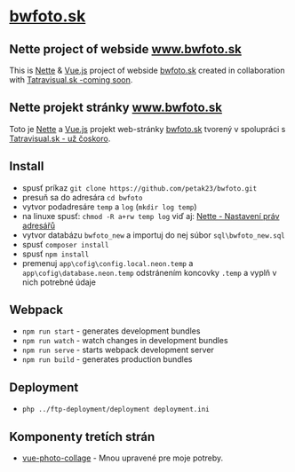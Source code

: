# [bwfoto.sk](http://www.bwfoto.sk)

## Nette project of webside www.bwfoto.sk

This is [Nette](https://nette.org) & [Vue.js](https://vuejs.org/) project of webside [bwfoto.sk](http://www.bwfoto.sk) created in collaboration with [Tatravisual.sk -coming soon](http://tatravisual.sk/).

## Nette projekt stránky www.bwfoto.sk

Toto je [Nette](https://nette.org) a [Vue.js](https://vuejs.org/) projekt web-stránky [bwfoto.sk](http://www.bwfoto.sk) tvorený v spolupráci s [Tatravisual.sk - už čoskoro](http://tatravisual.sk/).

## Install

- spusť príkaz `git clone https://github.com/petak23/bwfoto.git`
- presuň sa do adresára `cd bwfoto`
- vytvor podadresáre `temp` a `log` (`mkdir log temp`)
- na linuxe spusť: `chmod -R a+rw temp log` viď aj: [Nette - Nastavení práv adresářů](https://doc.nette.org/cs/troubleshooting#toc-nastaveni-prav-adresaru)
- vytvor databázu `bwfoto_new` a importuj do nej súbor `sql\bwfoto_new.sql`
- spusť `composer install`
- spusť `npm install`
- premenuj `app\cofig\config.local.neon.temp` a `app\cofig\database.neon.temp` odstránením koncovky `.temp` a vyplň v nich potrebné údaje


## Webpack

- `npm run start` - generates development bundles
- `npm run watch` - watch changes in development bundles
- `npm run serve` - starts webpack development server
- `npm run build` - generates production bundles

## Deployment

 - `php ../ftp-deployment/deployment deployment.ini`

## Komponenty tretích strán

 - [vue-photo-collage](https://github.com/seanghay/vue-photo-collage) - Mnou upravené pre moje potreby.